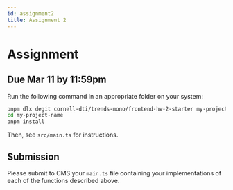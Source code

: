 ```yaml
---
id: assignment2
title: Assignment 2
---
```


# Assignment

## Due Mar 11 by 11:59pm

Run the following command in an appropriate folder on your system:

```bash
pnpm dlx degit cornell-dti/trends-mono/frontend-hw-2-starter my-project-name
cd my-project-name
pnpm install
```

Then, see `src/main.ts` for instructions.

## Submission

Please submit to CMS your `main.ts` file containing your implementations of
each of the functions described above.
